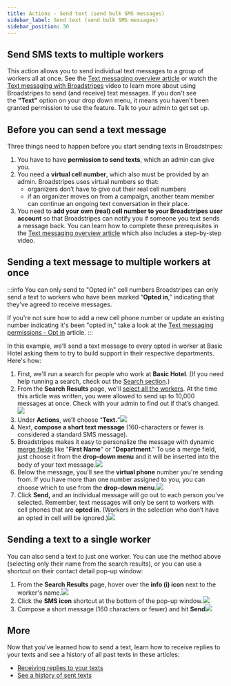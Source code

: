 ```yaml
---
title: Actions - Send text (send bulk SMS messages)
sidebar_label: Send text (send bulk SMS messages)
sidebar_position: 30
---
```


## Send SMS texts to multiple workers
This action allows you to send individual text messages to a group of workers all at once. See the [Text messaging overview article](https://help.broadstripes.com/videos/text-messaging-with-broadstripes-video/) or watch the [Text messaging with Broadstripes](https://help.broadstripes.com/help-articles/using-broadstripes/working-with-search-results/text-messaging-with-broadstripes/) video to learn more about using Broadstripes to send (and receive) text messages.
If you don't see the **"Text"** option on your drop down menu, it means you haven't been granted permission to use the feature. Talk to your admin to get set up.
## Before you can send a text message
Three things need to happen before you start sending texts in Broadstripes:
1. You have to have **permission to send texts**, which an admin can give you.
2. You need a **virtual cell number**, which also must be provided by an admin. Broadstripes uses virtual numbers so that:
    - organizers don’t have to give out their real cell numbers
    - if an organizer moves on from a campaign, another team member can continue an ongoing text conversation in their place.
3. You need to **add your own (real) cell number to your Broadstripes user account** so that Broadstripes can notify you if someone you text sends a message back.
You can learn how to complete these prerequisites in the [Text messaging overview article](https://help.broadstripes.com/help-articles/using-broadstripes/messaging/text-messaging/) which also includes a step-by-step video.
## Sending a text message to multiple workers at once

:::info You can only send to "Opted in" cell numbers
Broadstripes can only send a text to workers who have been marked “**Opted in**,” indicating that they’ve agreed to receive messages.

If you're not sure how to add a new cell phone number or update an existing number indicating it's been "opted in," take a look at the [Text messaging permissions - Opt in](https://help.broadstripes.com/help-articles/using-broadstripes/working-with-search-results/text-messaging-opted-in-permissions/) article.
:::

In this example, we'll send a text message to every opted in worker at Basic Hotel asking them to try to build support in their respective departments. Here's how:
1. First, we'll run a search for people who work at **Basic Hotel**. (If you need help running a search, check out the [Search section](../search/index.md).)
2. From the **Search Results** page, we'll [select all the workers](../selecting-deselecting-contacts/index.md). At the time this article was written, you were allowed to send up to 10,000 messages at once. Check with your admin to find out if that’s changed.![](/img/viewing-search-results-and-edit/Text_Send_Select_Workers.png)
3. Under **Actions**, we’ll choose “**Text.**”![](/img/viewing-search-results-and-edit/Text_Send_Actions.png)
4. Next, **compose a short text message** (160-characters or fewer is considered a standard SMS message).
5. Broadstripes makes it easy to personalize the message with dynamic [merge fields](../communications/using-merge-fields.md) like "**First Name**" or "**Department**." To use a merge field, just choose it from the **drop-down menu** and it will be inserted into the body of your text message.![](/img/viewing-search-results-and-edit/Text_Send_Dynamic_Merge.png)
6. Below the message, you'll see the **virtual phone** number you're sending from. If you have more than one number assigned to you, you can choose which to use from the **drop-down menu**.![](/img/viewing-search-results-and-edit/Text_Send_VirtPhone.png)
7. Click **Send,** and an individual message will go out to each person you’ve selected. Remember, text messages will only be sent to workers with cell phones that are **opted in**. (Workers in the selection who don’t have an opted in cell will be ignored.)![](/img/viewing-search-results-and-edit/Text_Send_Complete.png)
## Sending a text to a single worker
You can also send a text to just one worker. You can use the method above (selecting only their name from the search results), or you can use a shortcut on their contact detail pop-up window:
1. From the **Search Results** page, hover over the **info (i) icon** next to the worker's name.![](/img/viewing-search-results-and-edit/Text_Send_1Msg.png)
2. Click the **SMS icon** shortcut at the bottom of the pop-up window.![](/img/viewing-search-results-and-edit/Text_Send_1MsgIcon.png)
3. Compose a short message (160 characters or fewer) and hit **Send**![](/img/viewing-search-results-and-edit/Text_Send_1MsgComplete.png)
## More
Now that you've learned how to send a text, learn how to receive replies to your texts and see a history of all past texts in these articles:
- [Receiving replies to your texts](https://help.broadstripes.com/help-articles/using-broadstripes/working-with-search-results/text-messaging/)
- [See a history of sent texts](https://help.broadstripes.com/help-articles/using-broadstripes/working-with-search-results/text-messaging/)